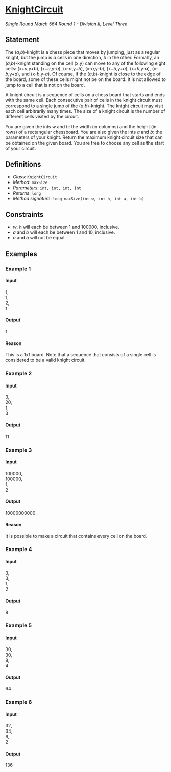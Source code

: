 # [KnightCircuit](http://community.topcoder.com/tc?module=ProblemDetail&rd=15186&pm=10966)
*Single Round Match 564 Round 1 - Division II, Level Three*

## Statement
The (*a*,*b*)-knight is a chess piece that moves by jumping, just as a regular knight, but the jump is *a* cells in one direction, *b* in the other. Formally, an (*a*,*b*)-knight standing on the cell (x,y) can move to any of the following eight cells:
(x+*a*,y+*b*), (x+*a*,y-*b*), (x-*a*,y+*b*), (x-*a*,y-*b*), (x+*b*,y+*a*), (x+*b*,y-*a*), (x-*b*,y+*a*), and (x-*b*,y-*a*).
Of course, if the (*a*,*b*)-knight is close to the edge of the board, some of these cells might not be on the board.
It is not allowed to jump to a cell that is not on the board.

A knight circuit is a sequence of cells on a chess board that starts and ends with the same cell.
Each consecutive pair of cells in the knight circuit must correspond to a single jump of the (*a*,*b*)-knight.
The knight circuit may visit each cell arbitrarily many times.
The size of a knight circuit is the number of different cells visited by the circuit.

You are given the ints *w* and *h*: the width (in columns) and the height (in rows) of a rectangular chessboard. You are also given the ints *a* and *b*: the parameters of your knight. Return the maximum knight circuit size that can be obtained on the given board. You are free to choose any cell as the start of your circuit.

## Definitions
- *Class*: `KnightCircuit`
- *Method*: `maxSize`
- *Parameters*: `int, int, int, int`
- *Returns*: `long`
- *Method signature*: `long maxSize(int w, int h, int a, int b)`

## Constraints
- *w*, *h* will each be between 1 and 100000, inclusive.
- *a* and *b* will each be between 1 and 10, inclusive.
- *a* and *b* will not be equal.

## Examples
### Example 1
#### Input
<c>1,<br />1,<br />2,<br />1</c>
#### Output
<c>1</c>
#### Reason
This is a 1x1 board. Note that a sequence that consists of a single cell is considered to be a valid knight circuit.

### Example 2
#### Input
<c>3,<br />20,<br />1,<br />3</c>
#### Output
<c>11</c>
### Example 3
#### Input
<c>100000,<br />100000,<br />1,<br />2</c>
#### Output
<c>10000000000</c>
#### Reason
It is possible to make a circuit that contains every cell on the board.

### Example 4
#### Input
<c>3,<br />3,<br />1,<br />2</c>
#### Output
<c>8</c>
### Example 5
#### Input
<c>30,<br />30,<br />8,<br />4</c>
#### Output
<c>64</c>
### Example 6
#### Input
<c>32,<br />34,<br />6,<br />2</c>
#### Output
<c>136</c>

